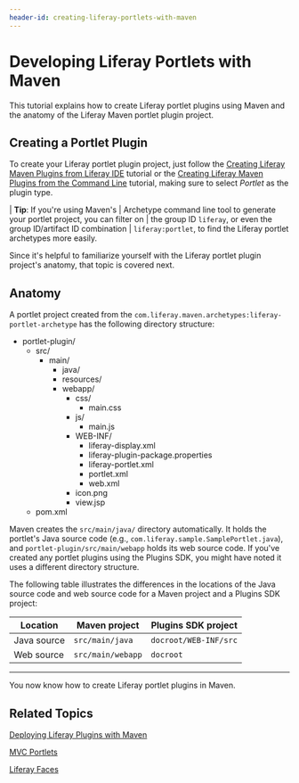 ```yaml
---
header-id: creating-liferay-portlets-with-maven
---
```


# Developing Liferay Portlets with Maven

This tutorial explains how to create Liferay portlet plugins using Maven and the
anatomy of the Liferay Maven portlet plugin project. 

## Creating a Portlet Plugin

To create your Liferay portlet plugin project, just follow the
[Creating Liferay Maven Plugins from Liferay IDE](/docs/6-2/tutorials/-/knowledge_base/t/creating-liferay-maven-plugins-from-liferay-ide)
tutorial or the
[Creating Liferay Maven Plugins from the Command Line](/docs/6-2/tutorials/-/knowledge_base/t/creating-liferay-maven-plugins-from-the-command-lin)
tutorial, making sure to select *Portlet* as the plugin type. 

| **Tip**: If you're using Maven's
| Archetype command line tool to generate your portlet project, you can filter on
| the group ID `liferay`, or even the group ID/artifact ID combination
| `liferay:portlet`, to find the Liferay portlet archetypes more easily.

Since it's helpful to familiarize yourself with the Liferay portlet plugin
project's anatomy, that topic is covered next. 

## Anatomy

A portlet project created from the
`com.liferay.maven.archetypes:liferay-portlet-archetype` has the following
directory structure: 

- portlet-plugin/
    - src/
        - main/
            - java/
            - resources/
            - webapp/
                - css/
                    - main.css
                - js/
                    - main.js
                - WEB-INF/
                    - liferay-display.xml
                    - liferay-plugin-package.properties
                    - liferay-portlet.xml
                    - portlet.xml
                    - web.xml
                - icon.png
                - view.jsp
    - pom.xml

Maven creates the `src/main/java/` directory automatically. It holds the
portlet's Java source code (e.g., `com.liferay.sample.SamplePortlet.java`), and
`portlet-plugin/src/main/webapp` holds its web source code. If you've created
any portlet plugins using the Plugins SDK, you might have noted it uses a
different directory structure. 

The following table illustrates the differences in the locations of the Java
source code and web source code for a Maven project and a Plugins SDK project: 

Location    | Maven project     | Plugins SDK project   |
----------- | ----------------- | --------------------- |
Java source | `src/main/java`   | `docroot/WEB-INF/src` |
Web source  | `src/main/webapp` | `docroot`             |
---

You now know how to create Liferay portlet plugins in Maven. 

## Related Topics

[Deploying Liferay Plugins with Maven](/docs/6-2/tutorials/-/knowledge_base/t/deploying-liferay-plugins-with-maven)

[MVC Portlets](/docs/6-2/tutorials/-/knowledge_base/t/developing-jsp-portlets-using-liferay-mvc)

[Liferay Faces](/docs/6-2/tutorials/-/knowledge_base/t/writing-a-jsf-application-using-liferay-faces)
